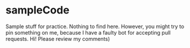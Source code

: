 # sampleCode
Sample stuff for practice.
Nothing to find here.
However, you might try to pin something on me, because I have a faulty bot for accepting pull requests.
Hi! Please review my comments)
